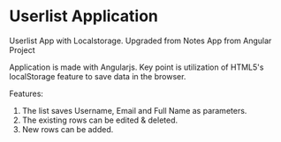 # Userlist Application
Userlist App with Localstorage. Upgraded from Notes App from Angular Project

Application is made with Angularjs. Key point is utilization of HTML5's localStorage feature to save data in the browser.

Features:
1. The list saves Username, Email and Full Name as parameters.
2. The existing rows can be edited & deleted.
3. New rows can be added.
